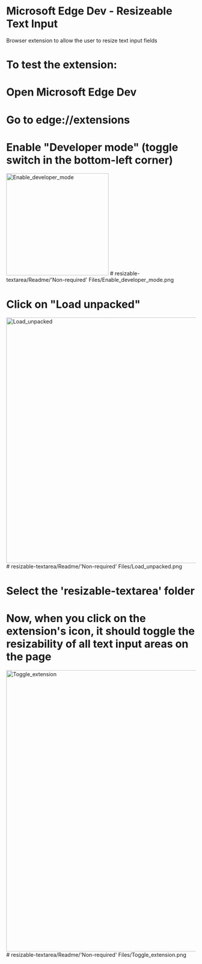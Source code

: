 # Microsoft Edge Dev - Resizeable Text Input
 Browser extension to allow the user to resize text input fields

# To test the extension:
# Open Microsoft Edge Dev
# Go to edge://extensions
# Enable "Developer mode" (toggle switch in the bottom-left corner)
  
  <img width="272" alt="Enable_developer_mode" src="https://user-images.githubusercontent.com/129756841/235394762-8ffc6493-6196-4f0b-9ff7-1d2cb118164e.png">
  # resizable-textarea/Readme/'Non-required' Files/Enable_developer_mode.png

# Click on "Load unpacked" 
  
  <img width="654" alt="Load_unpacked" src="https://user-images.githubusercontent.com/129756841/235394788-a3c9990a-e5c6-4f94-9ed0-e4b4a8503de3.png">
  # resizable-textarea/Readme/'Non-required' Files/Load_unpacked.png

# Select the 'resizable-textarea' folder
# Now, when you click on the extension's icon, it should toggle the resizability of all text input areas on the page

  <img width="749" alt="Toggle_extension" src="https://user-images.githubusercontent.com/129756841/235394838-f30d3189-ec22-4409-9195-1ab3e0449e4f.png">
  # resizable-textarea/Readme/'Non-required' Files/Toggle_extension.png
